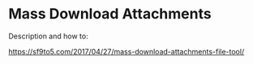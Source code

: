 # Mass Download Attachments

Description and how to:

https://sf9to5.com/2017/04/27/mass-download-attachments-file-tool/